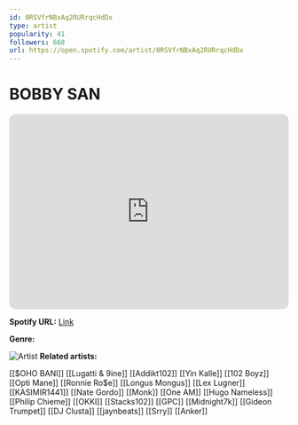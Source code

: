 ```yaml
---
id: 0RSVfrNBxAq2RURrqcHdDx
type: artist
popularity: 41
followers: 668
url: https://open.spotify.com/artist/0RSVfrNBxAq2RURrqcHdDx
---
```

# BOBBY SAN

<iframe style="border-radius:12px" src="https://open.spotify.com/embed/artist/0RSVfrNBxAq2RURrqcHdDx" width="100%" height="352" frameBorder="0" allowfullscreen="" allow="autoplay; clipboard-write; encrypted-media; fullscreen; picture-in-picture" loading="lazy"></iframe>

**Spotify URL:** [Link](https://open.spotify.com/artist/0RSVfrNBxAq2RURrqcHdDx)

**Genre:** 

![Artist](https://i.scdn.co/image/ab6761610000e5ebec9e8bbb7c61f9d2169bb25f)
**Related artists:**

[[$OHO BANI]]
[[Lugatti & 9ine]]
[[Addikt102]]
[[Yin Kalle]]
[[102 Boyz]]
[[Opti Mane]]
[[Ronnie Ro$e]]
[[Longus Mongus]]
[[Lex Lugner]]
[[KASIMIR1441]]
[[Nate Gordo]]
[[Monk]]
[[One AM]]
[[Hugo Nameless]]
[[Philip Chieme]]
[[OKKI]]
[[Stacks102]]
[[GPC]]
[[Midnight7k]]
[[Gideon Trumpet]]
[[DJ Clusta]]
[[jaynbeats]]
[[Srry]]
[[Anker]]
